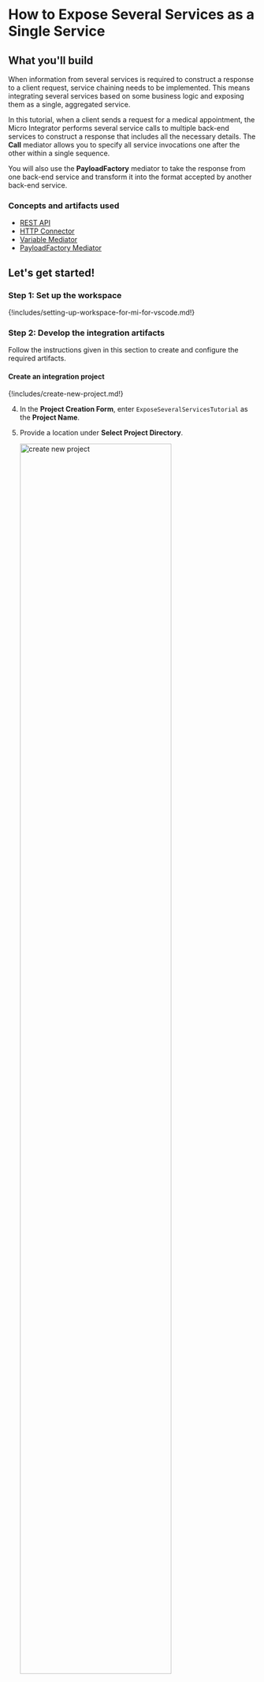 # How to Expose Several Services as a Single Service

## What you'll build

When information from several services is required to construct a response to a client request, service chaining needs to be implemented. This means integrating several services based on some business logic and exposing them as a single, aggregated service.

In this tutorial, when a client sends a request for a medical appointment, the Micro Integrator performs several service calls to multiple back-end services to construct a response that includes all the necessary details. The **Call** mediator allows you to specify all service invocations one after the other within a single sequence.

You will also use the **PayloadFactory** mediator to take the response from one back-end service and transform it into the format accepted by another back-end service.

### Concepts and artifacts used

-   [REST API]({{base_path}}/reference/synapse-properties/rest-api-properties)
-   [HTTP Connector]({{base_path}}/reference/connectors/http-connector/http-connector-overview)
-   [Variable Mediator]({{base_path}}/reference/mediators/variable-mediator)
-   [PayloadFactory Mediator]({{base_path}}/reference/mediators/payloadfactory-mediator)

## Let's get started!

### Step 1: Set up the workspace

{!includes/setting-up-workspace-for-mi-for-vscode.md!}

### Step 2: Develop the integration artifacts

Follow the instructions given in this section to create and configure the required artifacts.

#### Create an integration project

{!includes/create-new-project.md!}

4. In the **Project Creation Form**, enter `ExposeSeveralServicesTutorial` as the **Project Name**.

5. Provide a location under **Select Project Directory**.

    <a href="{{base_path}}/assets/img/learn/tutorials/exposing-several-services/create-new-project.png"><img src="{{base_path}}/assets/img/learn/tutorials/exposing-several-services/create-new-project.png" alt="create new project" width="80%"></a>

6. Click **Create**.

Now let's start designing the integration by adding the necessary artifacts.

#### Create HTTP connections

Let's create an HTTP connection to represent all three back-end services: Hospital Service, Channeling Service, and Payment Service.

1. Navigate to the **Project Settings**.
2. Click on **Add artifact**.

   <a href="{{base_path}}/assets/img/develop/create-artifacts/add-artifact-icon.png"><img src="{{base_path}}/assets/img/develop/create-artifacts/add-artifact-icon.png" alt="add artifact" width="80%"></a>

3. Click **+ View More** under **Create an Integration**.
4. Select **Connections** under **Other Artifacts** to open the **Connector Store Form**.

   <a href="{{base_path}}/assets/img/integrate/connectors/connections-artifact.png"><img src="{{base_path}}/assets/img/integrate/connectors/connections-artifact.png" alt="connections artifact" width="80%"></a>

5. Select **HTTP**.
6. You need to add dependencies to the project, if not added yet.
7. In the **Add New Connection** form, specify the following values to create the new HTTP connection.

     <table>
         <thead>
           <tr>
              <th>Property</th>
              <th>Value</th>
              <th>Description</th>
           </tr>
         </thead>
         <tbody>
           <tr>
              <td>Connection Name</td>
              <td><code>CommonServiceConn</code></td>
              <td>The name of the connection.</td>
           </tr>
           <tr>
              <td>Base URL</td>
              <td>
                 <code>http://localhost:9090</code>
              </td>
              <td>The base of the request URL for the back-end service.</td>
           </tr>
         </tbody>
     </table>

8. Click **Add**.

You have now created the connection that is required for this tutorial.

#### Create a REST API

1. Go to **Project Settings** > **Add Artifact**.
2. Select **API** under **Create an Integration**.
3. Specify values for the required REST API properties:
    <table>
      <tr>
        <th>Property</th>
        <th>Value</th>
        <th>Description</th>
      </tr>
      <tr>
        <td>Name</td>
        <td><code>HealthcareAPI</code></td>
        <td>
          The name of the REST API.
        </td>
      </tr>
      <tr>
        <td>Context</td>
        <td><code>/healthcare</code></td>
        <td>
          Here you are anchoring the API in the <code>/healthcare</code> context. This will become part of the name of the generated URL used by the client when sending requests to the Healthcare service. For example, setting the context to /healthcare means that the API will only handle HTTP requests where the URL path starts with <code>http://host:port/healthcare</code>.
        </td>
      </tr>
    <table>                                                    
    <a href="{{base_path}}/assets/img/learn/tutorials/sending-simple-message-to-service/create-api-artifact.png"><img src="{{base_path}}/assets/img/learn/tutorials/sending-simple-message-to-service/create-api-artifact.png" alt="create API artifact" width="80%"></a>               

4. Click **Create**. This opens the **Service Designer** interface.

    You can now start configuring the API resource.

5. Click on the `GET` API resource under **Available resources** on the **Service Designer**.

    You will now see the graphical view of the `HealthcareAPI` with its default API Resource.

6. Click the **Edit** icon to edit the API resource.

    <a href="{{base_path}}/assets/img/learn/tutorials/sending-simple-message-to-service/edit-icon.png"><img src="{{base_path}}/assets/img/learn/tutorials/sending-simple-message-to-service/edit-icon.png" alt="edit icon" width="80%"></a>

7. Specify values for the required resource properties:

    <table>
    <tr>
        <th>Property</th>
        <th>Value</th>
        <th>Description</th>
    </tr>
    <tr>
        <td>Resource Path</td>
        <td><code>/categories/{category}/reserve</code></td>
        <td>
            The request URL should match this resource path. The {category} variable will be replaced with the value sent in the request.
        </td>
    </tr>
    <tr>
        <td>Methods</td>
        <td>
            `POST`
        </td>
        <td>
            This API resource will accept POST requests.
        </td>
    </tr>
    </table>
8. Click **Update**.

#### Update the mediation flow

You can now start updating the API resource with the mediation flow.

1. To get started, click on the **+** icon to add the first mediator to the sequence.

2. Select **Variable** mediator from the **Mediators** palette. This is used to extract the hospital name that is sent in the request payload.

   <a href="{{base_path}}/assets/img/learn/tutorials/exposing-several-services/add-variable-mediator.png"><img src="{{base_path}}/assets/img/learn/tutorials/exposing-several-services/add-variable-mediator.png" alt="add variable mediator" width="80%"></a>

3. With the **Variable** mediator selected, access the **Properties** tab and give the following details:

    <table>
        <tr>
            <th>Property</th>
            <th>Description</th>
        </tr>
        <tr>
            <td>Name</td>
            <td>Enter <code>Hospital</code>.</td>
        </tr>
        <tr>
            <td>Data Type</td>
            <td>Select <code>STRING</code>.</td>
        </tr>
        <tr>
            <td>Value</td>
            <td>
                <div class="content-wrapper">
                    <p>Follow the steps given below to specify the expression value:</p>
                    <ol>
                        <li>Click the <b>Ex</b> button in the <b>Value</b> field. This specifies the value type as an <i>expression</i>.</li>
                        <li>Enter <code>payload.hospital_id</code> as the expression value.</li>
                    </ol>
                    <b>Note</b>:
                    This is the synapse expression that will extract the hospital from the request payload.
                </div>
            </td>
        </tr>
    </table>

4. Click **Add**.

5. Add a new **Variable** mediator just after the previous variable mediator. This will retrieve and store the card number that was sent to the request payload.

6. With the **Variable** mediator selected, access the properties tab and specify the following details:
    <table>
        <tr>
            <th>Property</th>
            <th>Description</th>
        </tr>
        <tr>
            <td>Name</td>
            <td>Enter <code>CardNumber</code>.</td>
        </tr>
        <tr>
            <td>Data Type</td>
            <td>Select <code>STRING</code>.</td>
        </tr>
        <tr>
            <td>Value</td>
            <td>
                <div class="content-wrapper">
                    <p>Follow the steps given below to specify the expression value:</p>
                    <ol>
                        <li>Click the <b>Ex</b> button in the <b>Value</b> field. This specifies the value type as an <i>expression</i>.</li>
                        <li>Enter <code>payload.cardNo</code> as the expression value.</li>
                    </ol>
                    <b>Note</b>:
                    This is the synapse expression that will extract the hospital from the request payload.
                </div>
            </td>
        </tr>
    </table>

7. Click **Add**.

8. Add an HTTP **POST** operation by clicking the **+** sign after the **Variable** mediator.
    <table>
        <tr>
            <th>Property</th>
            <th>Description</th>
        </tr>
        <tr>
            <td>Connection</td>
            <td>Select <code>CommonServiceConn</code>.</td>
        </tr>
        <tr>
            <td>Relative Path</td>
            <td>Enter <code>/\${vars.Hospital}/categories/${params.pathParams.category}/reserve</code>.</td>
        </tr>
        <tr>
            <td>Headers</td>
            <td>Leave empty.</td>
        </tr>
        <tr>
            <td>Content Type</td>
            <td>Select <code>JSON</code>.</td>
        </tr>
        <tr>
            <td>Request Body</td>
            <td>Enter <code>\${payload}</code>.</td>
        </tr>
        <tr>
            <td>Response Variable Name</td>
            <td>Enter <code>HospitalServiceRes</code>.</td>
        </tr>
        <tr>
            <td>Overwrite Message Body</td>
            <td>Select.</td>
        </tr>
    </table>

    !!! Note
        A similar response to the following will be returned from different hospital services: GrandOaks, Clemency, or PineValley:
        ```json
        {
            "appointmentNumber": 1,
            "doctor": {
                "name": "thomas collins",
                "hospital": "grand oak community hospital",
                "category": "surgery",
                "availability": "9.00 a.m - 11.00 a.m",
                "fee": 7000.0
            },
            "patient": {
                "name": "John Doe",
                "dob": "1990-03-19",
                "ssn": "234-23-525",
                "address": "California",
                "phone": "8770586755",
                "email": "johndoe@gmail.com"
            },
            "fee": 7000.0,
            "confirmed": false
        }
        ```
        Let's use variable mediators to retrieve and store the values that you get from the response you receive.

    <a href="{{base_path}}/assets/img/learn/tutorials/exposing-several-services/add-http-post-operation.png"><img src="{{base_path}}/assets/img/learn/tutorials/exposing-several-services/add-http-post-operation.png" alt="add http post operation" width="80%"></a>

9. Add another **Variable** mediator after HTTP **POST** operation to retrieve and store the value sent as `appointmentNumber`.

10. With the **Variable** mediator selected, access the properties tab and specify the following details:
    <table>
        <tr>
            <th>Property</th>
            <th>Description</th>
        </tr>
        <tr>
            <td>Name</td>
            <td>Enter <code>AppointmentId</code>.</td>
        </tr>
        <tr>
            <td>Data Type</td>
            <td>Select <code>STRING</code>.</td>
        </tr>
        <tr>
            <td>Value</td>
            <td>
                <div class="content-wrapper">
                    <p>Follow the steps given below to specify the expression value:</p>
                    <ol>
                        <li>Click the <b>Ex</b> button in the <b>Value</b> field. This specifies the value type as an <i>expression</i>.</li>
                        <li>Enter <code>payload.appointmentNumber</code> as the expression value.</li>
                    </ol>
                    <b>Note</b>:
                    This is the synapse expression that will extract the hospital from the request payload.
                </div>
            </td>
        </tr>
    </table>

11. Similarly, add two more **Variable** mediators. They will retrieve and store the `doctor` details and `patient` details respectively from the response that is received.

    - To store `doctor` details:
    <table>
        <tr>
            <th>Property</th>
            <th>Description</th>
        </tr>
        <tr>
            <td>Name</td>
            <td>Enter <code>DoctorDetails</code>.</td>
        </tr>
        <tr>
            <td>Data Type</td>
            <td>Select <code>JSON</code>.</td>
        </tr>
        <tr>
            <td>Value</td>
            <td>
                <div class="content-wrapper">
                    <p>Follow the steps given below to specify the expression value:</p>
                    <ol>
                        <li>Click the <b>Ex</b> button in the <b>Value</b> field. This specifies the value type as an <i>expression</i>.</li>
                        <li>Enter <code>payload.doctor</code> as the expression value.</li>
                    </ol>
                    <b>Note</b>:
                    This is the synapse expression that will extract the doctor's details from the request payload.
                </div>
            </td>
        </tr>
    </table>

    - To store `patient` details:
    <table>
        <tr>
            <th>Property</th>
            <th>Description</th>
        </tr>
        <tr>
            <td>Name</td>
            <td>Enter <code>PatientDetails</code>.</td>
        </tr>
        <tr>
            <td>Data Type</td>
            <td>Select <code>JSON</code>.</td>
        </tr>
        <tr>
            <td>Value</td>
            <td>
                <div class="content-wrapper">
                    <p>Follow the steps given below to specify the expression value:</p>
                    <ol>
                        <li>Click the <b>Ex</b> button in the <b>Value</b> field. This specifies the value type as an <i>expression</i>.</li>
                        <li>Enter <code>payload.patient</code> as the expression value.</li>
                    </ol>
                    <b>Note</b>:
                    This is the synapse expression that will extract the patient details from the request payload.
                </div>
            </td>
        </tr>
    </table>

12. Add an HTTP **GET** operation from the **Mediators** palette by clicking the **+** sign after the **Variable** mediator. 
    <table>
        <tr>
            <th>Property</th>
            <th>Description</th>
        </tr>
        <tr>
            <td>Connection</td>
            <td>Select <code>CommonServiceConn</code>.</td>
        </tr>
        <tr>
            <td>Relative Path</td>
            <td>Enter <code>/\${vars.Hospital}/categories/appointments/\${vars.AppointmentId}/fee</code>.</td>
        </tr>
        <tr>
            <td>Headers</td>
            <td>Leave empty.</td>
        </tr>
        <tr>
            <td>Response Variable Name</td>
            <td>Enter <code>ChannelingServiceRes</code>.</td>
        </tr>
        <tr>
            <td>Overwrite Message Body</td>
            <td>Select.</td>
        </tr>
    </table>
    
    !!! Note
        The following response is received from the Channeling Service:
        ```json
        {
            "patientName": " John Doe ",
            "doctorName": "thomas collins",
            "actualFee": "7000.0"
        }
        ```  

13. Add a **Variable** mediator adjoining the HTTP **POST** operation to retrieve and store the value sent as `actualFee`. This value is used when invoking the Payments Service.

14. With the **Variable** mediator selected, access the properties tab and specify the following details:
    <table>
        <tr>
            <th>Property</th>
            <th>Description</th>
        </tr>
        <tr>
            <td>Name</td>
            <td>Enter <code>ActualFee</code>.</td>
        </tr>
        <tr>
            <td>Data Type</td>
            <td>Select <code>STRING</code>.</td>
        </tr>
        <tr>
            <td>Value</td>
            <td>
                <div class="content-wrapper">
                    <p>Follow the steps given below to specify the expression value:</p>
                    <ol>
                        <li>Click the <b>Ex</b> button in the <b>Value</b> field. This specifies the value type as an <i>expression</i>.</li>
                        <li>Enter <code>payload.actualFee</code> as the expression value.</li>
                    </ol>
                </div>
            </td>
        </tr>
    </table>

15. Let's use the **PayloadFactory** mediator to construct the following message payload for the request sent to Payment Service.

    ```json
    {
        "appointmentNumber": 2,
        "doctor": {
            "name": "thomas collins",
            "hospital": "grand oak community hospital",
            "category": "surgery",
            "availability": "9.00 a.m - 11.00 a.m",
            "Fee": 7000.0
        },
        "patient": {
            "name": "John Doe",
            "dob": "1990-03-19",
            "ssn": "234-23-525",
            "address": "California",
            "phone": "8770586755",
            "email": "johndoe@gmail.com"
        },
        "fee": 7000.0,
        "Confirmed": false,
        "card_number": "1234567890"
    }
    ```

16. Add a **PayloadFactory** mediator next to the **Variable** mediator to construct the above message payload.

    <a href="{{base_path}}/assets/img/learn/tutorials/exposing-several-services/add-payload-mediator.png"><img src="{{base_path}}/assets/img/learn/tutorials/exposing-several-services/add-payload-mediator.png" alt="add payload mediator" width="80%"></a>

17. With the **PayloadFactory** mediator selected, access the properties tab of the mediator and specify the following details:
    <table>
        <tr>
            <th>Property</th>
            <th>Description</th>
        </tr>
        <tr>
            <td>Content Type</td>
            <td>Select <code>json</code>.</td>
        </tr>
        <tr>
            <td>Payload</td>
            <td>
                ```json 
                {"appointmentNumber":${vars.AppointmentId}, "doctor":${vars.DoctorDetails}, "patient":${vars.PatientDetails}, "fee":${vars.ActualFee}, "confirmed":"false", "card_number":"${vars.CardNumber}"}
                ```   
                This is the message payload to send with the request to Payments Service.
            </td>
        </tr>
    </table>

18. Click **Add**.

19. Add an HTTP **POST** operation from the **Mediators** palette by clicking the **+** sign after the **Variable** mediator.
    <table>
        <tr>
            <th>Property</th>
            <th>Description</th>
        </tr>
        <tr>
            <td>Connection</td>
            <td>Select <code>CommonServiceConn</code>.</td>
        </tr>
        <tr>
            <td>Relative Path</td>
            <td>Enter <code>/healthcare/payments</code>.</td>
        </tr>
        <tr>
            <td>Headers</td>
            <td>Leave empty.</td>
        </tr>
        <tr>
            <td>Content Type</td>
            <td>Select <code>JSON</code>.</td>
        </tr>
        <tr>
            <td>Request Body</td>
            <td>Enter <code>\${payload}</code>.</td>
        </tr>
        <tr>
            <td>Response Variable Name</td>
            <td>Enter <code>PaymentServiceRes</code>.</td>
        </tr>
        <tr>
            <td>Overwrite Message Body</td>
            <td>Select.</td>
        </tr>
    </table>

20. Add a **Respond** mediator to send the response to the client. 

### Step 3: Build and run the artifacts

{!includes/build-and-run-artifacts.md!}

### Step 4: Test the use case

Let's test the use case by sending a simple client request that invokes the service.

#### Start the back-end service

1. Download the JAR file of the back-end service from [here](https://github.com/wso2-docs/WSO2_EI/blob/master/Back-End-Service/Hospital-Service-JDK11-2.0.0.jar).
2. Open a terminal, and navigate to the location where you saved the back-end service.
3. Execute the following command to start the service:

    ```bash
    java -jar Hospital-Service-JDK11-2.0.0.jar
    ```

#### Send the client request

Let's send a request to the API resource. You can use Postman or any other **HTTP Client**:

1. Open the Postman application. If you do not have the application, download it from here : [Postman](https://www.postman.com/downloads/)

2. Add the request information as given below and click the <b>Send</b> button.
    
    <table>
        <tr>
            <th>Method</th>
            <td>
               <code>POST</code> 
            </td>
        </tr>
        <tr>
            <th>Headers</th>
            <td>
              <code>Content-Type=application/json</code>
            </td>
        </tr>
        <tr>
            <th>URL</th>
            <td><code>http://localhost:8290/healthcare/categories/surgery/reserve</code></br></br>
              <ul>
                <li>
                  The URI-Template format that is used in this URL was defined when creating the API resource:
          <code>http://<host>:<port>/categories/{category}/reserve</code>
                </li>
              </ul>
            </td>
        </tr>
        <tr>
            <th>Body</th>
            <td>
            <div>
              <code>
                {
                  "patient": {
                  "name": "John Doe",
                  "dob": "1940-03-19",
                  "ssn": "234-23-525",
                  "address": "California",
                  "phone": "8770586755",
                  "email": "johndoe@gmail.com"
                },
                  "doctor": "thomas collins",
                  "hospital_id": "grandoaks",
                  "hospital": "grand oak community hospital",
                  "cardNo": "7844481124110331",
                  "appointment_date": "2025-04-02"
                }
              </code>
            </div>
            </td>
            <ul>
              <li>
                This JSON payload contains details of the appointment reservation, which includes patient details, doctor, hospital, and date of appointment.
              </li>
            </ul>
        </tr>
     </table>
     
If you want to send the client request from your terminal:

1. Install and set up [cURL](https://curl.haxx.se/) as your REST client.
2. Create a JSON file named `request.json` with the following request payload.

    ```json
    {
      "patient": {
      "name": "John Doe",
      "dob": "1940-03-19",
      "ssn": "234-23-525",
      "address": "California",
      "phone": "8770586755",
      "email": "johndoe@gmail.com"
      },
      "doctor": "thomas collins",
      "hospital_id": "grandoaks",
      "hospital": "grand oak community hospital",
      "cardNo": "7844481124110331",
      "appointment_date": "2025-04-02"
    }
    ```
3. Open a terminal and navigate to the directory where you have saved the `request.json` file.

4. Execute the following command.

    ```bash
    curl -v -X POST --data @request.json  http://localhost:8290/healthcare/categories/surgery/reserve  --header "Content-Type:application/json"
    ```

#### Analyze the response

You will see the response received to your <b>HTTP Client</b>:

```json
{
"patient":"John Doe",
"actualFee":7000.0,
"discount":20,
"discounted":5600.0,
"paymentID":"480fead2-e592-4791-941a-690ad1363802",
"status":"Settled"
}
```

You have now explored how the Micro Integrator can perform service chaining using the **Call** mediator and transform message payloads from one format to another using the **PayloadFactory** mediator.
